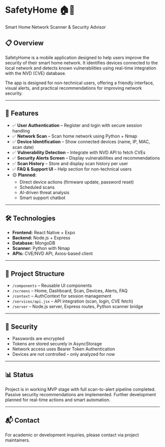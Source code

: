 # SafetyHome 🏠🔐

Smart Home Network Scanner & Security Advisor

## 📋 Overview
SafetyHome is a mobile application designed to help users improve the security of their smart home network. It identifies devices connected to the local network and detects known vulnerabilities using real-time integration with the NVD (CVE) database.

The app is designed for non-technical users, offering a friendly interface, visual alerts, and practical recommendations for improving network security.

---

## 🚀 Features
- ✅ **User Authentication** – Register and login with secure session handling
- ✅ **Network Scan** – Scan home network using Python + Nmap
- ✅ **Device Identification** – Show connected devices (name, IP, MAC, scan date)
- ✅ **Vulnerability Detection** – Integrate with NVD API to fetch CVEs
- ✅ **Security Alerts Screen** – Display vulnerabilities and recommendations
- ✅ **Scan History** – Store and display scan history per user
- ✅ **FAQ & Support UI** – Help section for non-technical users
- 🟡 **Planned:**
  - Direct device actions (firmware update, password reset)
  - Scheduled scans
  - AI-driven threat analysis
  - Smart support chatbot

---

## 🛠️ Technologies
- **Frontend:** React Native + Expo
- **Backend:** Node.js + Express
- **Database:** MongoDB
- **Scanner:** Python with Nmap
- **APIs:** CVE/NVD API, Axios-based client

---

## 📁 Project Structure
- `/components` – Reusable UI components
- `/screens` – Home, Dashboard, Scan, Devices, Alerts, FAQ
- `/context` – AuthContext for session management
- `/services/api.jsx` – API integration (scan, login, CVE fetch)
- `/server` – Node.js server, Express routes, Python scanner bridge

---

## 🧪 Security
- Passwords are encrypted
- Tokens are stored securely in AsyncStorage
- Network access uses Bearer Token Authentication
- Devices are not controlled – only analyzed for now

---

## 📊 Status
Project is in working MVP stage with full scan-to-alert pipeline completed. Passive security recommendations are implemented. Further development planned for real-time actions and smart automation.

---

## 📬 Contact
For academic or development inquiries, please contact via project maintainers.


